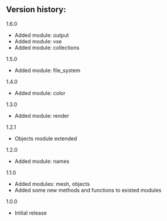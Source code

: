 Version history:
-
1.6.0
- Added module: output
- Added module: vse
- Added module: collections

1.5.0
- Added module: file_system

1.4.0
- Added module: color

1.3.0
- Added module: render

1.2.1
- Objects module extended

1.2.0
- Added module: names

1.1.0
- Added modules: mesh, objects
- Added some new methods and functions to existed modules

1.0.0
- Initial release
